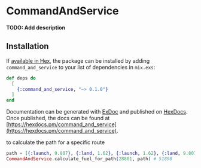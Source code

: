 # CommandAndService

**TODO: Add description**

## Installation

If [available in Hex](https://hex.pm/docs/publish), the package can be installed
by adding `command_and_service` to your list of dependencies in `mix.exs`:

```elixir
def deps do
  [
    {:command_and_service, "~> 0.1.0"}
  ]
end
```

Documentation can be generated with [ExDoc](https://github.com/elixir-lang/ex_doc)
and published on [HexDocs](https://hexdocs.pm). Once published, the docs can
be found at [https://hexdocs.pm/command_and_service](https://hexdocs.pm/command_and_service).

to calculate the path for a specific route
```elixir
path = [{:launch, 9.807}, {:land, 1.62}, {:launch, 1.62}, {:land, 9.807}]
CommandAndService.calculate_fuel_for_path(28801, path) # 51898

```